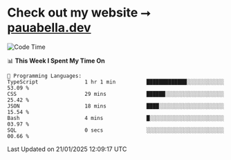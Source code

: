 # Check out my website ⭢ [pauabella.dev](https://pauabella.dev)

<!--START_SECTION:waka-->
![Code Time](http://img.shields.io/badge/Code%20Time-4%2C007%20hrs%202%20mins-blue)

📊 **This Week I Spent My Time On** 

```text
💬 Programming Languages: 
TypeScript               1 hr 1 min          █████████████░░░░░░░░░░░░   53.09 % 
CSS                      29 mins             ██████░░░░░░░░░░░░░░░░░░░   25.42 % 
JSON                     18 mins             ████░░░░░░░░░░░░░░░░░░░░░   15.54 % 
Bash                     4 mins              █░░░░░░░░░░░░░░░░░░░░░░░░   03.97 % 
SQL                      0 secs              ░░░░░░░░░░░░░░░░░░░░░░░░░   00.66 % 
```


 Last Updated on 21/01/2025 12:09:17 UTC
<!--END_SECTION:waka-->
